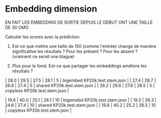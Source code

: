 # Embedding dimension

EN FAIT LES EMBEDDING DE SORTIE DEPUIS LE DEBUT ONT UNE TAILLE DE 30 OMG

Calculer les scores avec la prédiction

1. Est-ce que mettre une taille de 150 (comme l'entrée) change de manière significative les résultats ?
	Pour les présent ?
	Pour les absent ? (vraiment ce serait une blague)

2. Plus pour le fond. Est-ce que partager les embeddings améliore les résultats ?



| 28.0 | 29.5 | 27.5 | 28.1 |  5 | bigembed KP20k.test.stem.json |
| 27.4 | 28.7 | 26.8 | 27.4 |  5 | shared KP20k.test.stem.json |
| 28.2 | 29.6 | 27.6 | 28.5 |  5 | copyless KP20k.test.stem.json |

| 19.6 | 40.0 | 25.1 | 28.1 | 10 | bigemebd KP20k.test.stem.json |
| 19.3 | 39.3 | 24.6 | 27.4 | 10 | shared KP20k.test.stem.json |
| 19.8 | 40.2 | 25.2 | 28.5 | 10 | copyless KP20k.test.stem.json |
